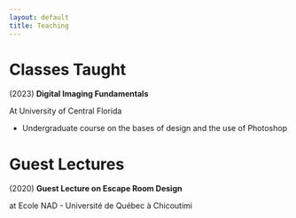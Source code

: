 ```yaml
---
layout: default 
title: Teaching
---
```


# Classes Taught

(2023)
**Digital Imaging Fundamentals**

At University of Central Florida 
-   Undergraduate course on the bases of design and the use of Photoshop


# Guest Lectures

(2020)
**Guest Lecture on Escape Room Design**

at Ecole NAD - Université de Québec à Chicoutimi